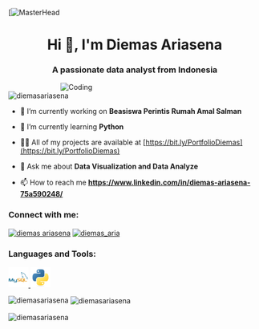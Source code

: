 [![MasterHead](https://paymentearth.com/wp-content/uploads/2020/07/big-data-analytics-banner-image-131934029945360761.jpg)
<h1 align="center">Hi 👋, I'm Diemas Ariasena</h1>
<h3 align="center">A passionate data analyst from Indonesia</h3>
<img align="right" alt="Coding" width="400" src= "https://cdn.dribbble.com/users/1162077/screenshots/3848914/programmer.gif">

<p align="left"> <img src="https://komarev.com/ghpvc/?username=diemasariasena&label=Profile%20views&color=0e75b6&style=flat" alt="diemasariasena" /> </p>

- 🔭 I’m currently working on **Beasiswa Perintis Rumah Amal Salman**

- 🌱 I’m currently learning **Python**

- 👨‍💻 All of my projects are available at [https://bit.ly/PortfolioDiemas](https://bit.ly/PortfolioDiemas)

- 💬 Ask me about **Data Visualization and Data Analyze**

- 📫 How to reach me **https://www.linkedin.com/in/diemas-ariasena-75a590248/**

<h3 align="left">Connect with me:</h3>
<p align="left">
<a href="https://linkedin.com/in/diemas ariasena" target="blank"><img align="center" src="https://raw.githubusercontent.com/rahuldkjain/github-profile-readme-generator/master/src/images/icons/Social/linked-in-alt.svg" alt="diemas ariasena" height="30" width="40" /></a>
<a href="https://instagram.com/diemas_aria" target="blank"><img align="center" src="https://raw.githubusercontent.com/rahuldkjain/github-profile-readme-generator/master/src/images/icons/Social/instagram.svg" alt="diemas_aria" height="30" width="40" /></a>
</p>

<h3 align="left">Languages and Tools:</h3>
<p align="left"> <a href="https://www.mysql.com/" target="_blank" rel="noreferrer"> <img src="https://raw.githubusercontent.com/devicons/devicon/master/icons/mysql/mysql-original-wordmark.svg" alt="mysql" width="40" height="40"/> </a> <a href="https://www.python.org" target="_blank" rel="noreferrer"> <img src="https://raw.githubusercontent.com/devicons/devicon/master/icons/python/python-original.svg" alt="python" width="40" height="40"/> </a> </p>

<p><img align="left" src="https://github-readme-stats.vercel.app/api/top-langs?username=diemasariasena&show_icons=true&locale=en&layout=compact" alt="diemasariasena" /></p>

<p>&nbsp;<img align="center" src="https://github-readme-stats.vercel.app/api?username=diemasariasena&show_icons=true&locale=en" alt="diemasariasena" /></p>

<p><img align="center" src="https://github-readme-streak-stats.herokuapp.com/?user=diemasariasena&" alt="diemasariasena" /></p>
